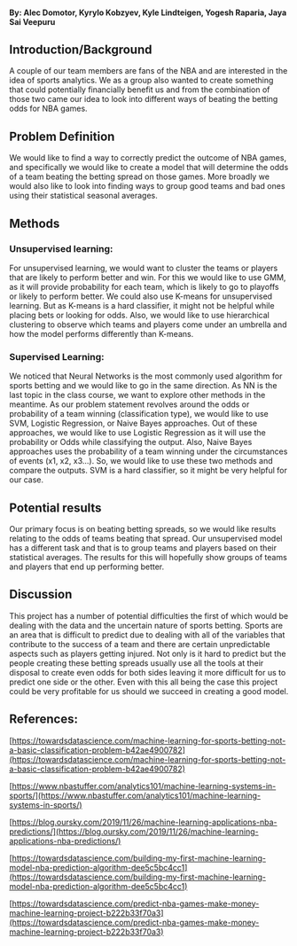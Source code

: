 #### By: Alec Domotor, Kyrylo Kobzyev, Kyle Lindteigen, Yogesh Raparia, Jaya Sai Veepuru

## Introduction/Background

A couple of our team members are fans of the NBA and are interested in the idea of sports analytics. We as a group also wanted to create something that could potentially financially benefit us and from the combination of those two came our idea to look into different ways of beating the betting odds for NBA games.

## Problem Definition

We would like to find a way to correctly predict the outcome of NBA games, and specifically we would like to create a model that will determine the odds of a team beating the betting spread on those games. More broadly we would also like to look into finding ways to group good teams and bad ones using their statistical seasonal averages.

## Methods

### Unsupervised learning:

For unsupervised learning, we would want to cluster the teams or players that are likely to perform better and win. For this we would like to use GMM, as it will provide probability for each team, which is likely to go to playoffs or likely to perform better. We could also use K-means for unsupervised learning. But as K-means is a hard classifier, it might not be helpful while placing bets or looking for odds. Also, we would like to use hierarchical clustering to observe which teams and players come under an umbrella and how the model performs differently than K-means.

### Supervised Learning:

We noticed that Neural Networks is the most commonly used algorithm for sports betting and we would like to go in the same direction. As NN is the last topic in the class course, we want to explore other methods in the meantime. As our problem statement revolves around the odds or probability of a team winning (classification type), we would like to use SVM, Logistic Regression, or Naive Bayes approaches. Out of these approaches, we would like to use Logistic Regression as it will use the probability or Odds while classifying the output. Also, Naive Bayes approaches uses the probability of a team winning under the circumstances of events (x1, x2, x3...). So, we would like to use these two methods and compare the outputs. SVM is a hard classifier, so it might be very helpful for our case.

## Potential results

Our primary focus is on beating betting spreads, so we would like results relating to the odds of teams beating that spread. Our unsupervised model has a different task and that is to group teams and players based on their statistical averages. The results for this will hopefully show groups of teams and players that end up performing better.

## Discussion

This project has a number of potential difficulties the first of which would be dealing with the data and the uncertain nature of sports betting. Sports are an area that is difficult to predict due to dealing with all of the variables that contribute to the success of a team and there are certain unpredictable aspects such as players getting injured. Not only is it hard to predict but the people creating these betting spreads usually use all the tools at their disposal to create even odds for both sides leaving it more difficult for us to predict one side or the other. Even with this all being the case this project could be very profitable for us should we succeed in creating a good model. 



## References:

[https://towardsdatascience.com/machine-learning-for-sports-betting-not-a-basic-classification-problem-b42ae4900782](https://towardsdatascience.com/machine-learning-for-sports-betting-not-a-basic-classification-problem-b42ae4900782)

[https://www.nbastuffer.com/analytics101/machine-learning-systems-in-sports/](https://www.nbastuffer.com/analytics101/machine-learning-systems-in-sports/)

[https://blog.oursky.com/2019/11/26/machine-learning-applications-nba-predictions/](https://blog.oursky.com/2019/11/26/machine-learning-applications-nba-predictions/)

[https://towardsdatascience.com/building-my-first-machine-learning-model-nba-prediction-algorithm-dee5c5bc4cc1](https://towardsdatascience.com/building-my-first-machine-learning-model-nba-prediction-algorithm-dee5c5bc4cc1)

[https://towardsdatascience.com/predict-nba-games-make-money-machine-learning-project-b222b33f70a3](https://towardsdatascience.com/predict-nba-games-make-money-machine-learning-project-b222b33f70a3)
